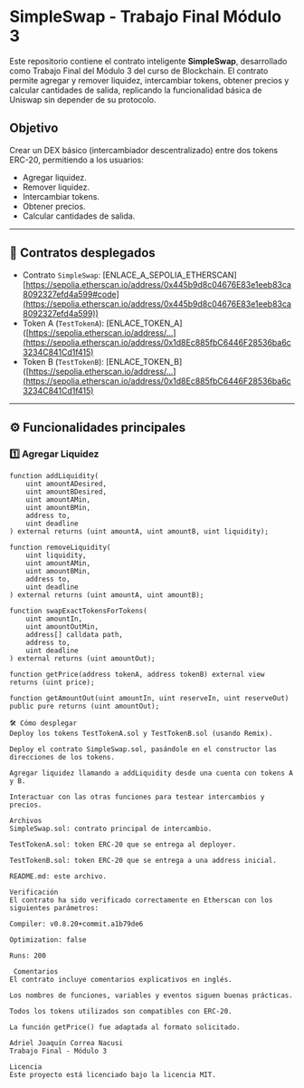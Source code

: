 # SimpleSwap - Trabajo Final Módulo 3

Este repositorio contiene el contrato inteligente **SimpleSwap**, desarrollado como Trabajo Final del Módulo 3 del curso de Blockchain. El contrato permite agregar y remover liquidez, intercambiar tokens, obtener precios y calcular cantidades de salida, replicando la funcionalidad básica de Uniswap sin depender de su protocolo.

## Objetivo

Crear un DEX básico (intercambiador descentralizado) entre dos tokens ERC-20, permitiendo a los usuarios:

- Agregar liquidez.
- Remover liquidez.
- Intercambiar tokens.
- Obtener precios.
- Calcular cantidades de salida.

---

## 🔗 Contratos desplegados

- Contrato `SimpleSwap`: [ENLACE_A_SEPOLIA_ETHERSCAN][https://sepolia.etherscan.io/address/0x445b9d8c04676E83e1eeb83ca8092327efd4a599#code](https://sepolia.etherscan.io/address/0x445b9d8c04676E83e1eeb83ca8092327efd4a599))
- Token A (`TestTokenA`): [ENLACE_TOKEN_A]([https://sepolia.etherscan.io/address/...](https://sepolia.etherscan.io/address/0x1d8Ec885fbC6446F28536ba6c3234C841Cd1f415)
- Token B (`TestTokenB`): [ENLACE_TOKEN_B]([https://sepolia.etherscan.io/address/...](https://sepolia.etherscan.io/address/0x1d8Ec885fbC6446F28536ba6c3234C841Cd1f415)

---

## ⚙️ Funcionalidades principales

### 1️⃣ Agregar Liquidez

```solidity
function addLiquidity(
    uint amountADesired,
    uint amountBDesired,
    uint amountAMin,
    uint amountBMin,
    address to,
    uint deadline
) external returns (uint amountA, uint amountB, uint liquidity);

function removeLiquidity(
    uint liquidity,
    uint amountAMin,
    uint amountBMin,
    address to,
    uint deadline
) external returns (uint amountA, uint amountB);

function swapExactTokensForTokens(
    uint amountIn,
    uint amountOutMin,
    address[] calldata path,
    address to,
    uint deadline
) external returns (uint amountOut);

function getPrice(address tokenA, address tokenB) external view returns (uint price);

function getAmountOut(uint amountIn, uint reserveIn, uint reserveOut) public pure returns (uint amountOut);

🛠 Cómo desplegar
Deploy los tokens TestTokenA.sol y TestTokenB.sol (usando Remix).

Deploy el contrato SimpleSwap.sol, pasándole en el constructor las direcciones de los tokens.

Agregar liquidez llamando a addLiquidity desde una cuenta con tokens A y B.

Interactuar con las otras funciones para testear intercambios y precios.

Archivos
SimpleSwap.sol: contrato principal de intercambio.

TestTokenA.sol: token ERC-20 que se entrega al deployer.

TestTokenB.sol: token ERC-20 que se entrega a una address inicial.

README.md: este archivo.

Verificación
El contrato ha sido verificado correctamente en Etherscan con los siguientes parámetros:

Compiler: v0.8.20+commit.a1b79de6

Optimization: false

Runs: 200

 Comentarios
El contrato incluye comentarios explicativos en inglés.

Los nombres de funciones, variables y eventos siguen buenas prácticas.

Todos los tokens utilizados son compatibles con ERC-20.

La función getPrice() fue adaptada al formato solicitado.

Adriel Joaquín Correa Nacusi
Trabajo Final - Módulo 3

Licencia
Este proyecto está licenciado bajo la licencia MIT.


